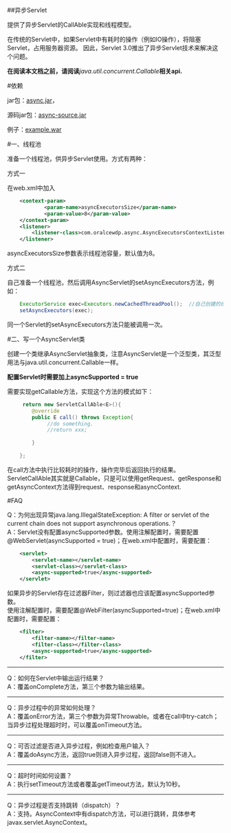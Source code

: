 ##异步Servlet

提供了异步Servlet的CallAble实现和线程模型。  

在传统的Servlet中，如果Servlet中有耗时的操作（例如IO操作），将阻塞Servlet，占用服务器资源。
因此，Servlet 3.0推出了异步Servlet技术来解决这个问题。  

**在阅读本文档之前，请阅读**_java.util.concurrent.Callable_**相关api.**

#依赖

jar包：[async.jar](https://github.com/xcr1234/async/raw/master/dist/async.jar)，

源码jar包：[async-source.jar](https://github.com/xcr1234/async/raw/master/dist/async-source.jar)

例子：[example.war](https://github.com/xcr1234/async/raw/master/dist/example.war)


#一、线程池

准备一个线程池，供异步Servlet使用。方式有两种：  

方式一

在web.xml中加入  

```xml
    <context-param>
            <param-name>asyncExecutorsSize</param-name>
            <param-value>8</param-value>
    </context-param>
    <listener>
        <listener-class>com.oralcewdp.async.AsyncExecutorsContextListener</listener-class>
    </listener>
```

asyncExecutorsSize参数表示线程池容量，默认值为8。

方式二

自己准备一个线程池，然后调用AsyncServlet的setAsyncExecutors方法，例如：

```java
    ExecutorService exec=Executors.newCachedThreadPool();  //自己创建的线程池
    setAsyncExecutors(exec);
```

同一个Servlet的setAsyncExecutors方法只能被调用一次。

#二、写一个AsyncServlet类

创建一个类继承AsyncServlet抽象类，注意AsyncServlet是一个泛型类，其泛型用法与java.util.concurrent.Callable一样。

**配置Servlet时需要加上asyncSupported = true**

需要实现getCallable方法，实现这个方法的模式如下：

```java
     return new ServletCallAble<E>(){
        @override
        public E call() throws Exception{
             //do something.
             //return xxx;
             
        }
     
    };

```

在call方法中执行比较耗时的操作，操作完毕后返回执行的结果。
ServletCallAble其实就是Callable，只是可以使用getRequest、getResponse和getAsyncContext方法得到request、response和asyncContext.


#FAQ

Q：为何出现异常java.lang.IllegalStateException: A filter or servlet of the current chain does not support asynchronous operations.？  
A：Servlet没有配置asyncSupported参数。使用注解配置时，需要配置@WebServlet(asyncSupported = true)；在web.xml中配置时，需要配置：  
```xml
    <servlet>
        <servlet-name></servlet-name>
        <servlet-class></servlet-class>
        <async-supported>true</async-supported>
    </servlet>
```

如果异步的Servlet存在过滤器Filter，则过滤器也应该配置asyncSupported参数。  
使用注解配置时，需要配置@WebFilter(asyncSupported=true)；在web.xml中配置时，需要配置：  
```xml
    <filter>
        <filter-name></filter-name>
        <filter-class></filter-class>
        <async-supported>true</async-supported>
    </filter>
```

- - -
Q：如何在Servlet中输出运行结果？  
A：覆盖onComplete方法，第三个参数为输出结果。
- - -
Q：异步过程中的异常如何处理？  
A：覆盖onError方法，第三个参数为异常Throwable。或者在call中try-catch；当异步过程处理超时时，可以覆盖onTimeout方法。
- - -
Q：可否过滤是否进入异步过程，例如检查用户输入？  
A：覆盖doAsync方法，返回true则进入异步过程，返回false则不进入。
- - -
Q：超时时间如何设置？  
A：执行setTimeout方法或者覆盖getTimeout方法，默认为10秒。
- - -
Q：异步过程是否支持跳转（dispatch）？  
A：支持。AsyncContext中有dispatch方法，可以进行跳转，具体参考javax.servlet.AsyncContext。